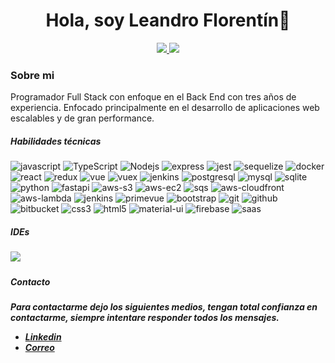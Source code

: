 <div id="header" align="center">
    <h1>Hola, soy Leandro Florentín👋</h1>
</div>
<p align="center">
<a href="https://www.linkedin.com/in/leandro-florentin/"><img src="https://img.shields.io/badge/LinkedIn-0077B5?style=for-the-badge&logo=linkedin&logoColor=white"/> </a>
<a href="mailto:leandro.florentin@hotmail.com"><img src="https://img.shields.io/badge/Gmail-D14836?style=for-the-badge&logo=gmail&logoColor=white"/> </a>
</p>
<div>
    <h3>Sobre mi</h3>
        <p>Programador Full Stack con enfoque en el Back End con tres años de experiencia. Enfocado 
principalmente en el desarrollo de aplicaciones web escalables y de gran performance. </p>
</div>
    <h5>Habilidades técnicas</h5>
    <div>
    <img alt="javascript" src="https://img.shields.io/badge/-Javascript-yellow?style=flat-square&logo=javascript&logoColor=white" /> 
    <img alt="TypeScript" src="https://img.shields.io/badge/-TypeScript-3178C6?style=flat-square&logo=typescript&logoColor=white" />
    <img alt="Nodejs" src="https://img.shields.io/badge/-Nodejs-43853d?style=flat-square&logo=Node.js&logoColor=white" />
    <img alt="express" src="https://img.shields.io/badge/-Express-000000?style=flat-square&logo=express&logoColor=white" />
    <img alt="jest" src="https://img.shields.io/badge/-Jest-C21325?style=flat-square&logo=jest&logoColor=white" />
    <img alt="sequelize" src="https://img.shields.io/badge/-Sequelize-039be5?style=flat-square&logo=sequelize&logoColor=0a497b" />
    <img alt="docker" src="https://img.shields.io/badge/-Docker-2496ED?style=flat-square&logo=docker&logoColor=white" />
    <img alt="react" src="https://img.shields.io/badge/-React-61DAFB?style=flat-square&logo=react&logoColor=white" />
    <img alt="redux" src="https://img.shields.io/badge/-Redux-764ABC?style=flat-square&logo=redux&logoColor=white" />
    <img alt="vue" src="https://img.shields.io/badge/-Vue.js-4FC08D?style=flat-square&logo=vue.js&logoColor=white" />
    <img alt="vuex" src="https://img.shields.io/badge/-Vuex-35495E?style=flat-square&logo=vuex&logoColor=white" />
    <img alt="jenkins" src="https://img.shields.io/badge/-Jenkins-D24939?style=flat-square&logo=jenkins&logoColor=white" />
    <img alt="postgresql" src="https://img.shields.io/badge/-PostgreSQL-039be5?style=flat-square&logo=postgresql&logoColor=0a497b" />
    <img alt="mysql" src="https://img.shields.io/badge/-MySQL-4479A1?style=flat-square&logo=mysql&logoColor=white" />
    <img alt="sqlite" src="https://img.shields.io/badge/-SQLite-003B57?style=flat-square&logo=sqlite&logoColor=white" />
    <img alt="python" src="https://img.shields.io/badge/-Python-3776AB?style=flat-square&logo=python&logoColor=white" />
    <img alt="fastapi" src="https://img.shields.io/badge/-FastAPI-009688?style=flat-square&logo=fastapi&logoColor=white" />
    <img alt="aws-s3" src="https://img.shields.io/badge/-AWS%20S3-orange?style=flat-square&logo=amazonaws&logoColor=white" />
    <img alt="aws-ec2" src="https://img.shields.io/badge/-AWS%20EC2-orange?style=flat-square&logo=amazonec2&logoColor=white" />
    <img alt="sqs" src="https://img.shields.io/badge/-SQS-FF9900?style=flat-square&logo=amazonaws&logoColor=white" />
    <img alt="aws-cloudfront" src="https://img.shields.io/badge/-AWS%20CloudFront-orange?style=flat-square&logo=amazonaws&logoColor=white" />
    <img alt="aws-lambda" src="https://img.shields.io/badge/-AWS%20Lambda-orange?style=flat-square&logo=awslambda&logoColor=white" />
    <img alt="jenkins" src="https://img.shields.io/badge/-Jenkins-red?style=flat-square&logo=jenkins&logoColor=white" />
    <img alt="primevue" src="https://img.shields.io/badge/-PrimeVue-4466F2?style=flat-square&logo=primefaces&logoColor=white" />
    <img alt="bootstrap" src="https://img.shields.io/badge/-Bootstrap-7952B3?style=flat-square&logo=bootstrap&logoColor=white" />
    <img alt="git" src="https://img.shields.io/badge/-Git-orange?style=flat-square&logo=git&logoColor=white" />
    <img alt="github" src="https://img.shields.io/badge/-GitHub-black?style=flat-square&logo=github&logoColor=white" />
    <img alt="bitbucket" src="https://img.shields.io/badge/-Bitbucket-blue?style=flat-square&logo=bitbucket&logoColor=white" />
    <img alt="css3" src="https://img.shields.io/badge/-CSS3-1572B6?style=flat-square&logo=css3&logoColor=white" />
    <img alt="html5" src="https://img.shields.io/badge/-HTML5-E34F26?style=flat-square&logo=html5&logoColor=white" />
    <img alt="material-ui" src="https://img.shields.io/badge/-MaterialUI-blue?style=flat-square&logo=mui&logoColor=white" />
    <img alt="firebase" src="https://img.shields.io/badge/-Firebase-yellow?style=flat-square&logo=firebase&logoColor=white" />
    <img alt="saas" src="https://img.shields.io/badge/-Sass-pink?style=flat-square&logo=sass&logoColor=white" />
    </div>
<h5>IDEs<h5>
<img src="https://img.shields.io/badge/-Visual%20Studio%20Code-blue?style=flat-square&logo=visualstudiocode&logoColor=white"/>

<h5>Contacto<h5>
<p>Para contactarme dejo los siguientes medios, tengan total confianza en contactarme, siempre intentare responder todos los mensajes.</p>

    
<ul>
   <li><a href="https://www.linkedin.com/in/leandro-florentin/">Linkedin</a></li>
   <li><a href="mailto:leandro.florentin@hotmail.com">Correo</a></li>
</ul>
